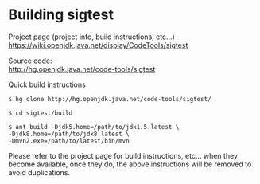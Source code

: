 # Building sigtest

Project page (project info, build instructions, etc…)
https://wiki.openjdk.java.net/display/CodeTools/sigtest

Source code: <br/>
http://hg.openjdk.java.net/code-tools/sigtest

Quick build instructions <br/>
```
$ hg clone http://hg.openjdk.java.net/code-tools/sigtest/

$ cd sigtest/build

$ ant build -Djdk5.home=/path/to/jdk1.5.latest \
-Djdk8.home=/path/to/jdk8.latest \
-Dmvn2.exe=/path/to/latest/bin/mvn
```
Please refer to the project page for build instructions, etc… when they become available, once they do, the above instructions will be removed to avoid duplications.